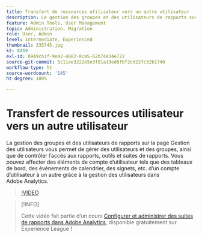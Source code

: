 ```yaml
---
title: Transfert de ressources utilisateur vers un autre utilisateur
description: La gestion des groupes et des utilisateurs de rapports sur la page Gestion des utilisateurs vous permet de gérer des utilisateurs et des groupes, ainsi que de contrôler l’accès aux rapports, outils et suites de rapports. Vous pouvez affecter des éléments de compte d’utilisateur tels que des tableaux de bord, des événements de calendrier, des signets, etc. d’un compte d’utilisateur à un autre grâce à la gestion des utilisateurs dans Adobe Analytics.
feature: Admin Tools, User Management
topic: Administration, Migration
role: User, Admin
level: Intermediate, Experienced
thumbnail: 335745.jpg
kt: 8459
exl-id: 0949cb1f-9ea2-4682-8ca5-62b74434e722
source-git-commit: 5c11ee3222e5e3f81a13ed8fbf2cd22fc32b1740
workflow-type: ht
source-wordcount: '145'
ht-degree: 100%

---
```


# Transfert de ressources utilisateur vers un autre utilisateur

La gestion des groupes et des utilisateurs de rapports sur la page Gestion des utilisateurs vous permet de gérer des utilisateurs et des groupes, ainsi que de contrôler l’accès aux rapports, outils et suites de rapports. Vous pouvez affecter des éléments de compte d’utilisateur tels que des tableaux de bord, des événements de calendrier, des signets, etc. d’un compte d’utilisateur à un autre grâce à la gestion des utilisateurs dans Adobe Analytics.

>[!VIDEO](https://video.tv.adobe.com/v/335745/?quality=12&learn=on)

>[!INFO]
>
> Cette vidéo fait partie d’un cours [Configurer et administrer des suites de rapports dans Adobe Analytics](https://experienceleague.adobe.com/?recommended=Analytics-A-1-2021.1.administration&amp;lang=fr), disponible gratuitement sur Experience League !